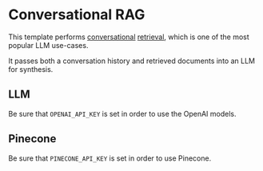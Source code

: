 # Conversational RAG 

This template performs [conversational](https://python.langchain.com/docs/expression_language/cookbook/retrieval#conversational-retrieval-chain) [retrieval](https://python.langchain.com/docs/use_cases/question_answering/), which is one of the most popular LLM use-cases.

It passes both a conversation history and retrieved documents into an LLM for synthesis.

##  LLM

Be sure that `OPENAI_API_KEY` is set in order to use the OpenAI models.

##  Pinecone

Be sure that `PINECONE_API_KEY` is set in order to use Pinecone.
